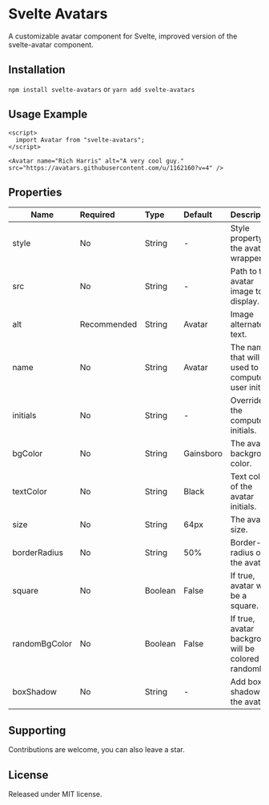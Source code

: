 # Svelte Avatars

A customizable avatar component for Svelte, improved version of the svelte-avatar component.

## Installation

`npm install svelte-avatars` or `yarn add svelte-avatars`

## Usage Example

```
<script>
  import Avatar from "svelte-avatars";
</script>

<Avatar name="Rich Harris" alt="A very cool guy." src="https://avatars.githubusercontent.com/u/1162160?v=4" />
```

## Properties

| Name  | Required | Type  | Default | Description |
| ------------- |:-------------| :------------- | :------------- | :-------------
| style      | No     | String | - | Style property for the avatar wrapper. |
| src      | No     | String | - | Path to the avatar image to display. |
| alt      | Recommended     | String | Avatar | Image alternate text. |
| name      | No     | String | Avatar | The name that will be used to compute user initial. |
| initials      | No     | String | - | Override the computed initials. |
| bgColor      | No    | String | Gainsboro | The avatar background color. |
| textColor      | No     | String | Black | Text color of the avatar initials. |
| size      | No     | String | 64px | The avatar size. |
| borderRadius      | No     | String | 50% | Border-radius of the avatar. |
| square      | No     | Boolean | False | If true, avatar will be a square. |
| randomBgColor      | No     | Boolean | False | If true, avatar background will be colored randomly. |
| boxShadow      | No     | String | - | Add box-shadow to the avatar. |

## Supporting
Contributions are welcome, you can also leave a star.

## License
Released under MIT license.